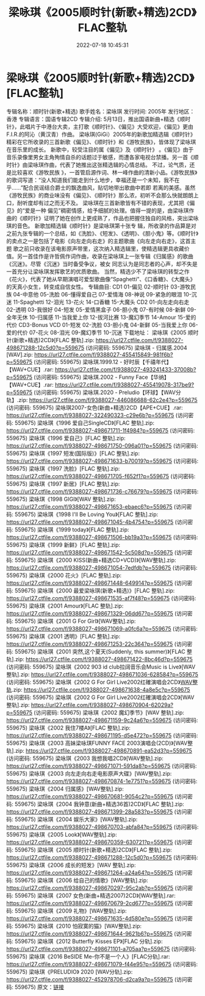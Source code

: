 ﻿---
title: 梁咏琪《2005顺时针(新歌+精选)2CD》FLAC整轨
date: 2022-07-18 10:45:31
categories: WAV车载音乐、镜像
tags: 华语中文
---
# 梁咏琪《2005顺时针(新歌+精选)2CD》[FLAC整轨]

专辑名称：顺时针(新歌+精选)
歌手姓名：梁咏琪
发行时间: 2005年
发行地区：香港
专辑语言：国语专辑2CD
专辑介绍:
5月13日，推出国语新曲+精选《顺时针》，此唱片于中港台大卖，主打歌《顺时针》、《偏见》大受欢迎，《偏见》更由F.I.R.的阿沁（黄汉青）作曲。
梁咏琪(GiGi）2005年的新歌加精选辑《顺时针》精彩在它所收录的三首新歌《偏见》、《顺时针》和《游牧民族》，皆体现了梁咏琪在音乐里的成长。
新歌中，较受注目的属《偏见》及《顺时针》
。《偏见》由于音乐录像里男女主角殉情自杀的话题过于敏感，而遭各家电视台禁播。另一首《顺时针》由梁咏琪作曲，代表了她推出这张精选辑的心情总结。
不过，论气质，还是比较喜欢《游牧民族
》，一首管启源作词、林一峰作曲的清新小品。《游牧民族》的歌词写道：“没人知道我们能走到什么地步，幸福还是一个未知，我不在乎……”配合民谣结合爵士的飘逸曲风，贴切地带出歌曲中若即
若离的美感。虽然《游牧民族》的商业味没有《偏见》、《顺时针》那么浓，初听不会那么快就朗朗上口，耐听度却有过之而无不及。
梁咏琪在三首新歌皆有不错的表现，尤其把《偏见》的“爱是一种
偏见”稠密情感，给予细腻的处理。值得一提的是，由梁咏琪作曲的《顺时针》证明了她在创作上更成熟了，作品也把握住独自的风格，突出梁咏琪的音色。
新歌加精选辑《顺时针》是梁咏琪第十张专
辑，所收录的作品算是对之前九张专辑的一个总结，如《洗脸》、《短发》、《透明》、《胆小鬼》等。《顺时针》的卖点之一是包括了电影《向左走向右走》的主题歌曲《向左走向右走》，这首主题
歌之前只收录在该电影原声带里，这次纳入精选辑里，使精选辑更具收藏价值。另一首佳作是许哲佩作词作曲，收录在梁咏琪上一张专辑《归属感》的歌曲《沉迷》。尽管《沉迷》当时备受争议，被女
同志认为是同志者的心声，却不失是一首充分让梁咏琪发挥歌艺的优质歌曲。
当然，精选少不了梁咏琪的转型之作《花火》，代表了她从早期演唱可爱型歌曲像“Spaghetti”、《口香糖》、《大魔头》
的天真小女生，转变成自信女性。
专辑曲目:
CD1
01-偏见
02-顺时针
03-游牧民族
04-中意他
05-洗脸
06-懂得爱自己
07-爱情海
08-神说
09-紧急的眼泪
10-沉迷
11-Spaghetti
12-泪光
13-花火
14-口香糖
15-大魔头
CD2
01-向左走向右走
02-透明
03-我很好
04-短发
05-爱情黑盒子
06-胆小鬼
07-有时候
08-新鲜
09-全年无休
10-归属感
11-当我爱上你
12-拔河比赛
13-魔幻季节
14-Amour
15-爱的代价
CD3-Bonus VCD
01-短发
02-洗脸
03-胆小鬼
04-新鲜
05-当我爱上你
06-爱的代价
07-花火
08-泪光
09-魔幻季节
10-沉迷
下载地址：
梁咏琪《2005 顺时针(新歌+精选)2CD》[FLAC 整轨].zip: https://url27.ctfile.com/f/9388027-498671288-12c5d0?p=559675
(访问密码: 559675)
梁咏琪 - 归属感.2004 [WAV].zip: https://url27.ctfile.com/f/9388027-455415849-981f6b?p=559675
(访问密码: 559675)
梁咏琪.1999.12 - 好时辰【千禧年代】【WAV+CUE】.rar: https://url27.ctfile.com/f/9388027-493241433-37008b?p=559675
(访问密码: 559675)
梁咏琪.2002 - Funny Face【华纳】【WAV+CUE】.rar: https://url27.ctfile.com/f/9388027-455419078-317be9?p=559675
(访问密码: 559675)
梁咏琪.2020 - Preludio【环球】【WAV分轨】.zip: https://url27.ctfile.com/f/9388027-446086688-62c2e4?p=559675
(访问密码: 559675)
梁咏琪2007-女色(新曲+精选)2CD【APE+CUE】.rar: https://url27.ctfile.com/f/9388027-322490323-c29e6b?p=559675
(访问密码: 559675)
梁咏琪《1996 爱自己SingleCD》[FLAC 整轨].zip: https://url27.ctfile.com/f/9388027-498671711-1f4984?p=559675
(访问密码: 559675)
梁咏琪《1996 爱自己》[FLAC 整轨].zip: https://url27.ctfile.com/f/9388027-498671750-096a01?p=559675
(访问密码: 559675)
梁咏琪《1997 短发(国际版)》[FLAC 整轨].zip: https://url27.ctfile.com/f/9388027-498671633-b70019?p=559675
(访问密码: 559675)
梁咏琪《1997 洗脸》[FLAC 整轨].zip: https://url27.ctfile.com/f/9388027-498671705-f652f1?p=559675
(访问密码: 559675)
梁咏琪《1997 新居》[FLAC 整轨].zip: https://url27.ctfile.com/f/9388027-498671736-c76679?p=559675
(访问密码: 559675)
梁咏琪《1998 GIGI》[WAV 整轨].zip: https://url27.ctfile.com/f/9388027-498671653-ebaec6?p=559675
(访问密码: 559675)
梁咏琪《1998 I'll Be Loving You》[FLAC 整轨].zip: https://url27.ctfile.com/f/9388027-498671045-4b4754?p=559675
(访问密码: 559675)
梁咏琪《1999 today》[FLAC 整轨].zip: https://url27.ctfile.com/f/9388027-498671506-bb19a3?p=559675
(访问密码: 559675)
梁咏琪《1999 新鲜》[FLAC 整轨].zip: https://url27.ctfile.com/f/9388027-498671542-5c508d?p=559675
(访问密码: 559675)
梁咏琪《2000 KISS(新曲+精选CD+VCD)》[WAV整轨].zip: https://url27.ctfile.com/f/9388027-498671054-7edfdb?p=559675
(访问密码: 559675)
梁咏琪《2000 花火》[FLAC 整轨].zip: https://url27.ctfile.com/f/9388027-498671448-649914?p=559675
(访问密码: 559675)
梁咏琪《2000 最爱梁咏琪(新歌+精选)》[FLAC 整轨].zip: https://url27.ctfile.com/f/9388027-498671535-af7f48?p=559675
(访问密码: 559675)
梁咏琪《2001 Amour》[FLAC 整轨].zip: https://url27.ctfile.com/f/9388027-498671329-06dd67?p=559675
(访问密码: 559675)
梁咏琪《2001 G For Girl》[WAV整轨].zip: https://url27.ctfile.com/f/9388027-498671069-a0fc6a?p=559675
(访问密码: 559675)
梁咏琪《2001 透明》[FLAC 整轨].zip: https://url27.ctfile.com/f/9388027-498671253-22c364?p=559675
(访问密码: 559675)
梁咏琪《2001 突然,这个夏天(Suddenly, this summer)》[FLAC 整轨].zip: https://url27.ctfile.com/f/9388027-498671422-8bc46d?p=559675
(访问密码: 559675)
梁咏琪《2002 903 id club拉阔音乐会Music is Live》[WAV整轨].zip: https://url27.ctfile.com/f/9388027-498671036-628584?p=559675
(访问密码: 559675)
梁咏琪《2002 G For Girl Live2002红確演唱会2CD》[WAV整轨](1).zip: https://url27.ctfile.com/f/9388027-498671638-4a8e5c?p=559675
(访问密码: 559675)
梁咏琪《2002 G For Girl Live2002红確演唱会2CD》[WAV整轨].zip: https://url27.ctfile.com/f/9388027-498670904-62029a?p=559675
(访问密码: 559675)
梁咏琪《2002 魔幻季节》[WAV 整轨].zip: https://url27.ctfile.com/f/9388027-498671159-9c24a6?p=559675
(访问密码: 559675)
梁咏琪《2002 我住7楼A》[FLAC 整轨].zip: https://url27.ctfile.com/f/9388027-498671195-d5e472?p=559675
(访问密码: 559675)
梁咏琪《2003 高妹梁咏琪FUNNY FACE 2003演唱会(2CD)》[WAV整轨].zip: https://url27.ctfile.com/f/9388027-498670891-ea52d3?p=559675
(访问密码: 559675)
梁咏琪《2003 我想我唱2CD》[WAV整轨].zip: https://url27.ctfile.com/f/9388027-498671071-591da8?p=559675
(访问密码: 559675)
梁咏琪《2003 向左走向右走电影原声大碟》[WAV整轨].zip: https://url27.ctfile.com/f/9388027-498670874-1e7751?p=559675
(访问密码: 559675)
梁咏琪《2004 归属感》[WAV整轨].zip: https://url27.ctfile.com/f/9388027-498670681-9054c2?p=559675
(访问密码: 559675)
梁咏琪《2004 我钟意(新曲+精选36首)2CD》[FLAC 整轨].zip: https://url27.ctfile.com/f/9388027-498671399-28a583?p=559675
(访问密码: 559675)
梁咏琪《2004 娱乐大家》[WAV整轨].zip: https://url27.ctfile.com/f/9388027-498670703-abfa84?p=559675
(访问密码: 559675)
梁咏琪《2005 Look》[WAV整轨].zip: https://url27.ctfile.com/f/9388027-498670359-630721?p=559675
(访问密码: 559675)
梁咏琪《2005 顺时针(新歌+精选)2CD》[FLAC 整轨].zip: https://url27.ctfile.com/f/9388027-498671288-12c5d0?p=559675
(访问密码: 559675)
梁咏琪《2006 成长的短发》[WAV 整轨].zip: https://url27.ctfile.com/f/9388027-498671264-a24a64?p=559675
(访问密码: 559675)
梁咏琪《2006 给自己的情歌》[WAV整轨].zip: https://url27.ctfile.com/f/9388027-498670297-95c2ab?p=559675
(访问密码: 559675)
梁咏琪《2007 女色(新曲+精选2007)2CD》[WAV整轨].rar: https://url27.ctfile.com/f/9388027-498670679-2cd677?p=559675
(访问密码: 559675)
梁咏琪《2009 礼物》[WAV整轨].zip: https://url27.ctfile.com/f/9388027-498671635-4d580e?p=559675
(访问密码: 559675)
梁咏琪《2010 怕寂寞的猫》[WAV整轨].zip: https://url27.ctfile.com/f/9388027-498671644-9621b6?p=559675
(访问密码: 559675)
梁咏琪《2012 Butterfly Kisses EP》[FLAC 分轨].zip: https://url27.ctfile.com/f/9388027-498671101-a705aa?p=559675
(访问密码: 559675)
梁咏琪《2016 BeSIDE Me-你不是一个人》[FLAC分轨].rar: https://url27.ctfile.com/f/9388027-498671079-f44e95?p=559675
(访问密码: 559675)
梁咏琪《PRELUDIO》 2020 [WAV分轨].zip: https://url27.ctfile.com/f/9388027-452978706-d2ca9a?p=559675
(访问密码: 559675)
原文：[链接](https://blog.sina.com.cn/s/blog_1647c7e7601030yf5.html)